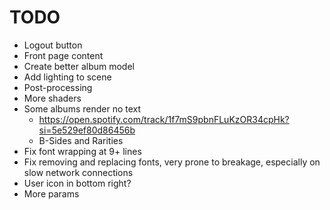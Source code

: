 # TODO

- Logout button
- Front page content
- Create better album model
- Add lighting to scene
- Post-processing
- More shaders
- Some albums render no text
  - https://open.spotify.com/track/1f7mS9pbnFLuKzOR34cpHk?si=5e529ef80d86456b
  - B-Sides and Rarities
- Fix font wrapping at 9+ lines
- Fix removing and replacing fonts, very prone to breakage, especially on slow network connections
- User icon in bottom right?
- More params
